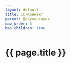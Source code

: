 ```yaml
---
layout: default
title: 1С-Коннект
parent: Документация
nav_order: 5
has_children: true
---
```


# {{ page.title }}